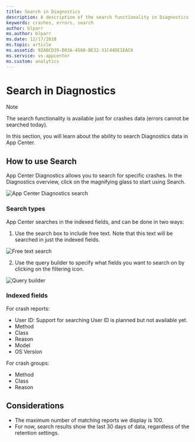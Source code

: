 ```yaml
---
title: Search in Diagnostics
description: A description of the search functionality in Diagnostics
keywords: crashes, errors, search
author: blparr
ms.author: blparr
ms.date: 12/17/2018
ms.topic: article
ms.assetid: 92ABCD39-D03A-4560-BE32-31C44DE1EAC6
ms.service: vs-appcenter
ms.custom: analytics
---
```


# Search in Diagnostics

> [!NOTE]
> The search functionality is available just for crashes data (errors cannot be searched today).

In this section, you will learn about the ability to search Diagnostics data in App Center.

## How to use Search

App Center Diagnostics allows you to search for specific crashes. In the Diagnostics overview, click on the magnifying glass to start using Search.

![App Center Diagnostics search](~/diagnostics/images/search-overview.png)

### Search types

App Center searches in the indexed fields, and can be done in two ways:
1. Use the search box to include free text. Note that this text will be searched in just the indexed fields.

![Free text search](~/diagnostics/images/crashes-results-freetext.png)

2. Use the query builder to specify what fields you want to search on by clicking on the filtering icon.

![Query builder](~/diagnostics/images/crashes-query-types.png)

### Indexed fields

For crash reports:
- User ID: Support for searching User ID is planned but not available yet.
- Method
- Class
- Reason
- Model
- OS Version

For crash groups:
- Method
- Class
- Reason

## Considerations
- The maximum number of matching reports we display is 100.
- For now, search results show the last 30 days of data, regardless of the retention settings.
